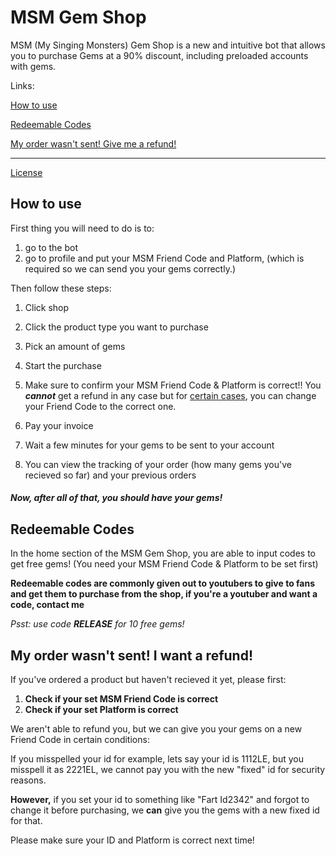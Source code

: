 # MSM Gem Shop
MSM (My Singing Monsters) Gem Shop is a new and intuitive bot that allows you to purchase Gems at a 90% discount, including preloaded accounts with gems.

Links:

[How to use](#how-to-use)

[Redeemable Codes](#redeemable-codes)

[My order wasn't sent! Give me a refund!](#my-order-wasnt-sent-i-want-a-refund)

------

[License](https://github.com/riotschoolacc/MSM-Gem-Shop/blob/main/LICENSE)

How to use
------
First thing you will need to do is to:

1. go to the bot
2. go to profile and put your MSM Friend Code and Platform, (which is required so we can send you your gems correctly.)

Then follow these steps:

1. Click shop
3. Click the product type you want to purchase
4. Pick an amount of gems
5. Start the purchase
6. Make sure to confirm your MSM Friend Code & Platform is correct!! You ***cannot*** get a refund in any case but for [certain cases](#my-order-wasnt-sent-i-want-a-refund), you can change your Friend Code to the correct one.

7. Pay your invoice
8. Wait a few minutes for your gems to be sent to your account
9. You can view the tracking of your order (how many gems you've recieved so far) and your previous orders

##### Now, after all of that, you should have your gems!

Redeemable Codes
------
In the home section of the MSM Gem Shop, you are able to input codes to get free gems! (You need your MSM Friend Code & Platform to be set first)

**Redeemable codes are commonly given out to youtubers to give to fans and get them to purchase from the shop, if you're a youtuber and want a code, contact me**

*Psst: use code **RELEASE** for 10 free gems!*

My order wasn't sent! I want a refund!
------
If you've ordered a product but haven't recieved it yet, please first:
1. **Check if your set MSM Friend Code is correct**
2. **Check if your set Platform is correct**

We aren't able to refund you, but we can give you your gems on a new Friend Code in certain conditions:

If you misspelled your id for example, lets say your id is 1112LE, but you misspell it as 2221EL, we cannot pay you with the new "fixed" id for security reasons.

**However,** if you set your id to something like "Fart Id2342" and forgot to change it before purchasing, we **can** give you the gems with a new fixed id for that.

Please make sure your ID and Platform is correct next time!
